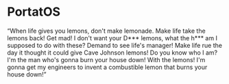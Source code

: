 # PortatOS

“When life gives you lemons, don't make lemonade. Make life take the lemons back! Get mad! I don't want your D*** lemons, what the h*** am I supposed to do with these? Demand to see life's manager! Make life rue the day it thought it could give Cave Johnson lemons! Do you know who I am? I'm the man who's gonna burn your house down! With the lemons! I'm gonna get my engineers to invent a combustible lemon that burns your house down!”
